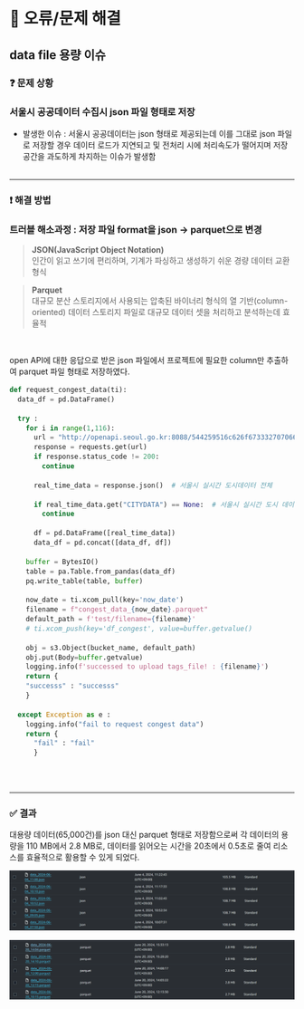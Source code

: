# 🧊 오류/문제 해결
## data file 용량 이슈

### ❓ 문제 상황
### 서울시 공공데이터 수집시 json 파일 형태로 저장
* 발생한 이슈 : 서울시 공공데이터는 json 형태로 제공되는데 이를 그대로 json 파일로 저장할 경우 데이터 로드가 지연되고 및 전처리 시에 처리속도가 떨어지며 저장공간을 과도하게 차지하는 이슈가 발생함
<br><br>


---

### ❗️ 해결 방법
### 트러블 해소과정 : 저장 파일 format을 json -> parquet으로 변경

> **JSON(JavaScript Object Notation)** <br>
인간이 읽고 쓰기에 편리하며, 기계가 파싱하고 생성하기 쉬운 경량 데이터  교환 형식

> **Parquet** <br>
대규모 분산 스토리지에서 사용되는 압축된 바이너리 형식의 열 기반(column-oriented) 데이터 스토리지 파일로 대규모 데이터 셋을 처리하고 분석하는데 효율적
<br>

open API에 대한 응답으로 받은 json 파일에서 프로젝트에 필요한 column만 추출하여 parquet 파일 형태로 저장하였다.

```python
def request_congest_data(ti):
  data_df = pd.DataFrame()

  try :
    for i in range(1,116):
      url = "http://openapi.seoul.go.kr:8088/544259516c626f673332707066656a/json/citydata/1/5/POI"+f"{i}".zfill(3)
      response = requests.get(url)
      if response.status_code != 200:
        continue

      real_time_data = response.json()  # 서울시 실시간 도시데이터 전체

      if real_time_data.get("CITYDATA") == None:  # 서울시 실시간 도시 데이터 중 CITYDATA 부분이 없을 경우 넘어가기
        continue

      df = pd.DataFrame([real_time_data])
      data_df = pd.concat([data_df, df])

    buffer = BytesIO()
    table = pa.Table.from_pandas(data_df)
    pq.write_table(table, buffer)

    now_date = ti.xcom_pull(key='now_date')
    filename = f"congest_data_{now_date}.parquet"
    default_path = f'test/filename={filename}'
    # ti.xcom_push(key='df_congest', value=buffer.getvalue()

    obj = s3.Object(bucket_name, default_path)
    obj.put(Body=buffer.getvalue)
    logging.info(f'successed to upload tags_file! : {filename}')
    return {
    "successs" : "successs"
    }

  except Exception as e :
    logging.info("fail to request congest data")
    return {
      "fail" : "fail"
      }
```
<br><br>

---

### ✅ 결과
대용량 데이터(65,000건)를 json 대신 parquet 형태로 저장함으로써 각 데이터의 용량을 110 MB에서 2.8 MB로, 데이터를 읽어오는 시간을 20초에서 0.5초로 줄여 리소스를 효율적으로 활용할 수 있게 되었다.

<p align="center">
  <img src="./Gallery/img-parquet-01.png" width = 600>
</p>
<p align="center">
  <img src="./Gallery/img-parquet-02.png" width = 600>
</p><br><br>
